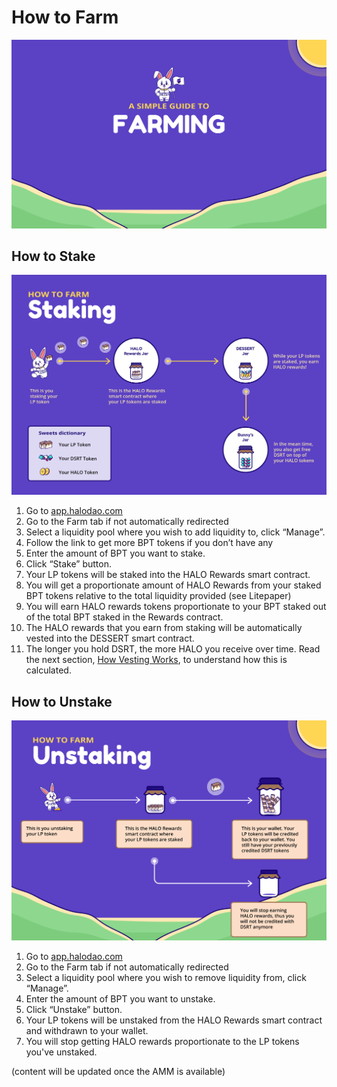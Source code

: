 # How to Farm

![](../.gitbook/assets/artboard-1-copy-4-2x.png)

## **How to Stake**

![](../.gitbook/assets/artboard-5-2x.png)

1. Go to [app.halodao.com](https://app.halodao.com)
2. Go to the Farm tab if not automatically redirected
3. Select a liquidity pool where you wish to add liquidity to, click “Manage”.
4. Follow the link to get more BPT tokens if you don’t have any
5. Enter the amount of BPT you want to stake. 
6. Click “Stake” button.
7. Your LP tokens will be staked into the HALO Rewards smart contract. 
8. You will get a proportionate amount of HALO Rewards from your staked BPT tokens relative to the total liquidity provided \(see Litepaper\)
9. You will earn HALO rewards tokens proportionate to your BPT staked out of the total BPT staked in the Rewards contract. 
10. The HALO rewards that you earn from staking will be automatically vested into the DESSERT smart contract.
11. The longer you hold DSRT, the more HALO you receive over time. Read the next section, [How Vesting Works](how-vesting-works.md), to understand how this is calculated.

## **How to Unstake**

![](../.gitbook/assets/how-to-unstake.png)

1. Go to [app.halodao.com](https://app.halodao.com)
2. Go to the Farm tab if not automatically redirected
3. Select a liquidity pool where you wish to remove liquidity from, click “Manage”.
4. Enter the amount of BPT you want to unstake. 
5. Click “Unstake” button.
6. Your LP tokens will be unstaked from the HALO Rewards smart contract and withdrawn to your wallet. 
7. You will stop getting HALO rewards proportionate to the LP tokens you've unstaked. 

\(content will be updated once the AMM is available\)

